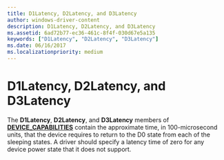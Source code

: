 ```yaml
---
title: D1Latency, D2Latency, and D3Latency
author: windows-driver-content
description: D1Latency, D2Latency, and D3Latency
ms.assetid: 6ad72b77-ec36-461c-8f4f-030d67e5a135
keywords: ["D1Latency", "D2Latency", "D3Latency"]
ms.date: 06/16/2017
ms.localizationpriority: medium
---
```


# D1Latency, D2Latency, and D3Latency





The **D1Latency**, **D2Latency**, and **D3Latency** members of [**DEVICE\_CAPABILITIES**](https://msdn.microsoft.com/library/windows/hardware/ff543095) contain the approximate time, in 100-microsecond units, that the device requires to return to the D0 state from each of the sleeping states. A driver should specify a latency time of zero for any device power state that it does not support.

 

 




